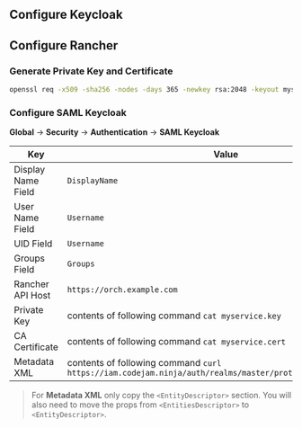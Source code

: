 ## Configure Keycloak

## Configure Rancher

### Generate Private Key and Certificate

```sh
openssl req -x509 -sha256 -nodes -days 365 -newkey rsa:2048 -keyout myservice.key -out myservice.cert
```

### Configure SAML Keycloak

**Global** -> **Security** -> **Authentication** -> **SAML Keycloak**

| Key                | Value                                                                                                      |
| ------------------ | ---------------------------------------------------------------------------------------------------------- |
| Display Name Field | `DisplayName`                                                                                              |
| User Name Field    | `Username`                                                                                                 |
| UID Field          | `Username`                                                                                                 |
| Groups Field       | `Groups`                                                                                                   |
| Rancher API Host   | `https://orch.example.com`                                                                                 |
| Private Key        | contents of following command `cat myservice.key`                                                          |
| CA Certificate     | contents of following command `cat myservice.cert`                                                         |
| Metadata XML       | contents of following command `curl https://iam.codejam.ninja/auth/realms/master/protocol/saml/descriptor` |

> For **Metadata XML** only copy the `<EntityDescriptor>` section. You will also need to move
> the props from `<EntitiesDescriptor>` to `<EntityDescriptor>`.
